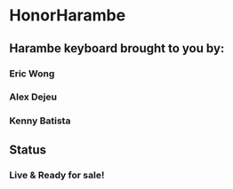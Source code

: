 # HonorHarambe

## Harambe keyboard brought to you by: 
### Eric Wong
### Alex Dejeu
### Kenny Batista

## Status
### Live & Ready for sale!
